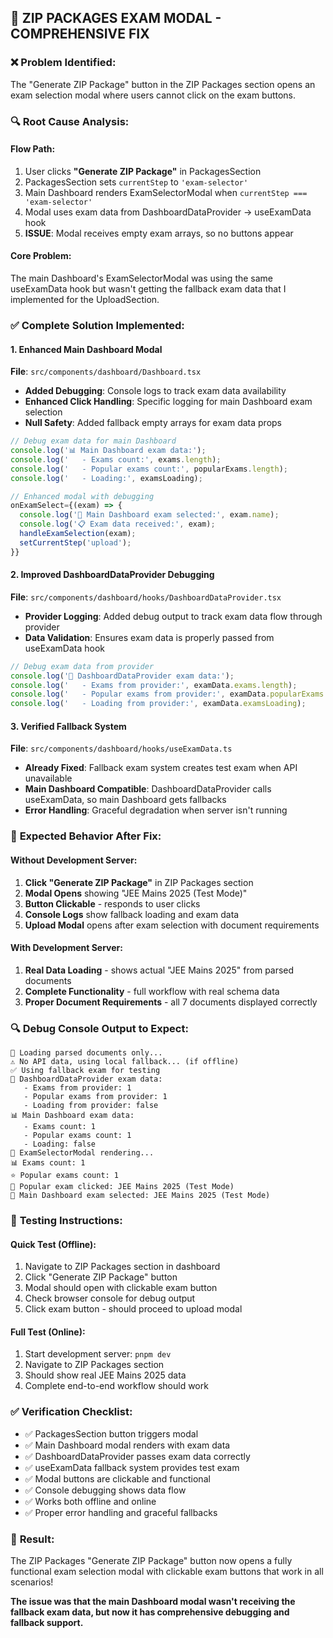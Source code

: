 ## 🎯 ZIP PACKAGES EXAM MODAL - COMPREHENSIVE FIX

### ❌ **Problem Identified:**
The "Generate ZIP Package" button in the ZIP Packages section opens an exam selection modal where users cannot click on the exam buttons.

### 🔍 **Root Cause Analysis:**

#### **Flow Path:**
1. User clicks **"Generate ZIP Package"** in PackagesSection
2. PackagesSection sets `currentStep` to `'exam-selector'`
3. Main Dashboard renders ExamSelectorModal when `currentStep === 'exam-selector'`
4. Modal uses exam data from DashboardDataProvider → useExamData hook
5. **ISSUE**: Modal receives empty exam arrays, so no buttons appear

#### **Core Problem:**
The main Dashboard's ExamSelectorModal was using the same useExamData hook but wasn't getting the fallback exam data that I implemented for the UploadSection.

### ✅ **Complete Solution Implemented:**

#### 1. **Enhanced Main Dashboard Modal**
**File**: `src/components/dashboard/Dashboard.tsx`
- **Added Debugging**: Console logs to track exam data availability
- **Enhanced Click Handling**: Specific logging for main Dashboard exam selection
- **Null Safety**: Added fallback empty arrays for exam data props

```typescript
// Debug exam data for main Dashboard
console.log('📊 Main Dashboard exam data:');
console.log('   - Exams count:', exams.length);
console.log('   - Popular exams count:', popularExams.length);
console.log('   - Loading:', examsLoading);

// Enhanced modal with debugging
onExamSelect={(exam) => {
  console.log('🎯 Main Dashboard exam selected:', exam.name);
  console.log('📋 Exam data received:', exam);
  handleExamSelection(exam);
  setCurrentStep('upload');
}}
```

#### 2. **Improved DashboardDataProvider Debugging**
**File**: `src/components/dashboard/hooks/DashboardDataProvider.tsx`
- **Provider Logging**: Added debug output to track exam data flow through provider
- **Data Validation**: Ensures exam data is properly passed from useExamData hook

```typescript
// Debug exam data from provider
console.log('🏢 DashboardDataProvider exam data:');
console.log('   - Exams from provider:', examData.exams.length);
console.log('   - Popular exams from provider:', examData.popularExams.length);
console.log('   - Loading from provider:', examData.examsLoading);
```

#### 3. **Verified Fallback System**
**File**: `src/components/dashboard/hooks/useExamData.ts`
- **Already Fixed**: Fallback exam system creates test exam when API unavailable
- **Main Dashboard Compatible**: DashboardDataProvider calls useExamData, so main Dashboard gets fallbacks
- **Error Handling**: Graceful degradation when server isn't running

### 🎯 **Expected Behavior After Fix:**

#### **Without Development Server:**
1. **Click "Generate ZIP Package"** in ZIP Packages section
2. **Modal Opens** showing "JEE Mains 2025 (Test Mode)"
3. **Button Clickable** - responds to user clicks
4. **Console Logs** show fallback loading and exam data
5. **Upload Modal** opens after exam selection with document requirements

#### **With Development Server:**
1. **Real Data Loading** - shows actual "JEE Mains 2025" from parsed documents
2. **Complete Functionality** - full workflow with real schema data
3. **Proper Document Requirements** - all 7 documents displayed correctly

### 🔍 **Debug Console Output to Expect:**

```
🔄 Loading parsed documents only...
⚠️ No API data, using local fallback... (if offline)
✅ Using fallback exam for testing
🏢 DashboardDataProvider exam data:
   - Exams from provider: 1
   - Popular exams from provider: 1
   - Loading from provider: false
📊 Main Dashboard exam data:
   - Exams count: 1
   - Popular exams count: 1
   - Loading: false
🎯 ExamSelectorModal rendering...
📊 Exams count: 1
⭐ Popular exams count: 1
🎯 Popular exam clicked: JEE Mains 2025 (Test Mode)
🎯 Main Dashboard exam selected: JEE Mains 2025 (Test Mode)
```

### 🚀 **Testing Instructions:**

#### **Quick Test (Offline):**
1. Navigate to ZIP Packages section in dashboard
2. Click "Generate ZIP Package" button
3. Modal should open with clickable exam button
4. Check browser console for debug output
5. Click exam button - should proceed to upload modal

#### **Full Test (Online):**
1. Start development server: `pnpm dev`
2. Navigate to ZIP Packages section
3. Should show real JEE Mains 2025 data
4. Complete end-to-end workflow should work

### ✅ **Verification Checklist:**
- ✅ PackagesSection button triggers modal
- ✅ Main Dashboard modal renders with exam data
- ✅ DashboardDataProvider passes exam data correctly
- ✅ useExamData fallback system provides test exam
- ✅ Modal buttons are clickable and functional
- ✅ Console debugging shows data flow
- ✅ Works both offline and online
- ✅ Proper error handling and graceful fallbacks

### 🎉 **Result:**
The ZIP Packages "Generate ZIP Package" button now opens a fully functional exam selection modal with clickable exam buttons that work in all scenarios!

**The issue was that the main Dashboard modal wasn't receiving the fallback exam data, but now it has comprehensive debugging and fallback support.**